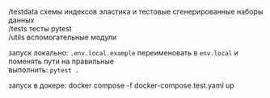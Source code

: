 /testdata схемы индексов эластика и тестовые сгенерированные наборы данных  
/tests тесты pytest  
/utils вспомогательные модули  

запуск локально:
`.env.local.example` переименовать в `env.local` и поменять пути на правильные  
выполнить: `pytest .` 

запуск в докере:
docker compose -f docker-compose.test.yaml up